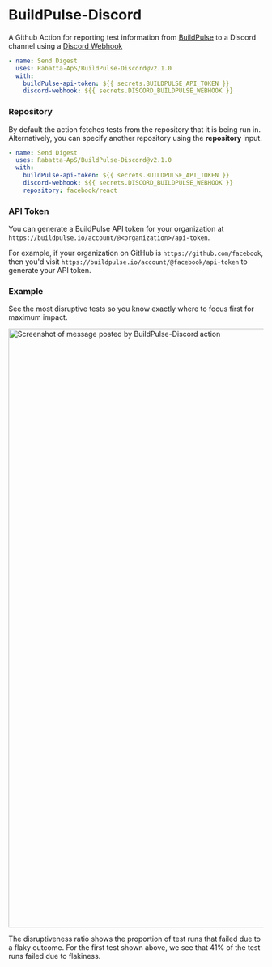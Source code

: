 # BuildPulse-Discord
A Github Action for reporting test information from [BuildPulse](https://buildpulse.io) to a Discord channel using a [Discord Webhook](https://support.discord.com/hc/en-us/articles/228383668-Intro-to-Webhooks)

```yml
- name: Send Digest
  uses: Rabatta-ApS/BuildPulse-Discord@v2.1.0
  with:
    buildPulse-api-token: ${{ secrets.BUILDPULSE_API_TOKEN }}
    discord-webhook: ${{ secrets.DISCORD_BUILDPULSE_WEBHOOK }}
```
### Repository 
By default the action fetches tests from the repository that it is being run in. Alternatively, you can specify another repository using the **repository** input.
```yml
- name: Send Digest
  uses: Rabatta-ApS/BuildPulse-Discord@v2.1.0
  with:
    buildPulse-api-token: ${{ secrets.BUILDPULSE_API_TOKEN }}
    discord-webhook: ${{ secrets.DISCORD_BUILDPULSE_WEBHOOK }}
    repository: facebook/react
```
### API Token
You can generate a BuildPulse API token for your organization at `https://buildpulse.io/account/@<organization>/api-token`.

For example, if your organization on GitHub is `https://github.com/facebook`, then you'd visit `https://buildpulse.io/account/@facebook/api-token` to generate your API token.
### Example
See the most disruptive tests so you know exactly where to focus first for maximum impact.

<img width="1183" alt="Screenshot of message posted by BuildPulse-Discord action" src="https://user-images.githubusercontent.com/2988/150837405-bd4c355c-dacd-4b46-91e3-1046c7d7e58b.png">

The disruptiveness ratio shows the proportion of test runs that failed due to a flaky outcome. For the first test shown above, we see that 41% of the test runs failed due to flakiness.
